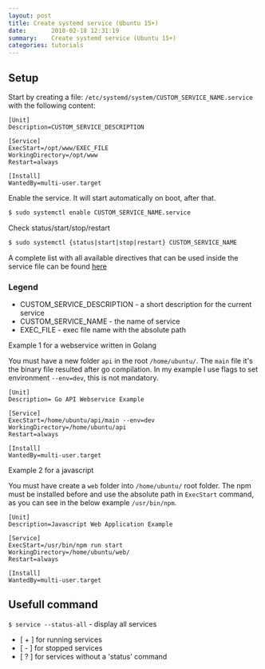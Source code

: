 ```yaml
---
layout: post
title: Create systemd service (Ubuntu 15+)
date:       2018-02-18 12:31:19
summary:    Create systemd service (Ubuntu 15+)
categories: tutorials
---
```


## Setup

Start by creating a file: `/etc/systemd/system/CUSTOM_SERVICE_NAME.service` with the following content:

```
[Unit]
Description=CUSTOM_SERVICE_DESCRIPTION

[Service]
ExecStart=/opt/www/EXEC_FILE
WorkingDirectory=/opt/www
Restart=always

[Install]
WantedBy=multi-user.target
```

Enable the service. It will start automatically on boot, after that.

```bash
$ sudo systemctl enable CUSTOM_SERVICE_NAME.service
```
  
Check status/start/stop/restart

```bash
$ sudo systemctl {status|start|stop|restart} CUSTOM_SERVICE_NAME
```

A complete list with all available directives that can be used inside the service file can be found [here](https://www.digitalocean.com/community/tutorials/understanding-systemd-units-and-unit-files)

### Legend

- CUSTOM_SERVICE_DESCRIPTION - a short description for the current service
- CUSTOM_SERVICE_NAME - the name of service
- EXEC_FILE - exec file name with the absolute path

Example 1 for a webservice written in Golang

You must have a new folder `api` in the root `/home/ubuntu/`. The `main` file it's the binary file resulted after go compilation. In my example I use flags to set environment `--env=dev`, this is not mandatory.

```
[Unit]
Description= Go API Webservice Example

[Service]
ExecStart=/home/ubuntu/api/main --env=dev
WorkingDirectory=/home/ubuntu/api
Restart=always

[Install]
WantedBy=multi-user.target
```

Example 2 for a javascript

You must have create a `web` folder into `/home/ubuntu/` root folder. The npm must be installed before and use the absolute path in `ExecStart` command, as you can see in the below example `/usr/bin/npm`.

```
[Unit]
Description=Javascript Web Application Example

[Service]
ExecStart=/usr/bin/npm run start
WorkingDirectory=/home/ubuntu/web/
Restart=always

[Install]
WantedBy=multi-user.target
```

## Usefull command

`$ service --status-all` - display all services

- [ + ] for running services
- [ - ] for stopped services
- [ ? ] for services without a 'status' command
    

  
